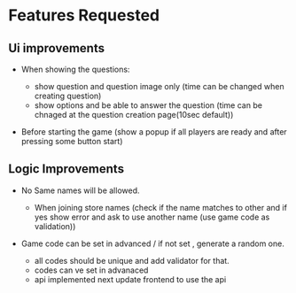# Features Requested

## Ui improvements

- When showing the questions:
  - show question and question image only (time can be changed when creating question)
  - show options and be able to answer the question (time can be chnaged at the question creation page(10sec default))

- Before starting the game (show a popup if all players are ready and after pressing some button start)

## Logic Improvements

- No Same names will be allowed.
  - When joining store names (check if the name matches to other and if yes show error and ask to use another name (use game code as validation))

- Game code can be set in advanced / if not set , generate a random one.
  - all codes should be unique and add validator for that.
  - codes can ve set in advanaced
  - api implemented next update frontend to use the api
